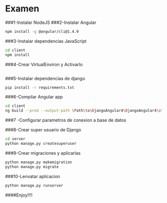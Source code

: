 # Examen


###1-Instalar NodeJS
###2-Instalar Angular
```bash
npm install -g @angular/cli@1.4.9
```

###3-Instalar dependencias JavaScript
```bash
cd client
npm install
```

###4-Crear VirtualEnviron y Activarlo
```bash
```

###5-Instalar dependencias de django
```bash
pip install -r requirements.txt
```

###6-Compilar Angular app
```bash
cd client
ng build --prod --output-path \Path\to\DjangoAngular4\DjangoAngular4\static --output-hashing none -deploy-url=/static/
```
###7 -Configurar parametros de conexion a base de datos

###8-Crear super usuario de Django
```bash
cd server
python manage.py createsuperuser
```

###9-Crear migraciones y aplicarlas
```bash
python manage.py makemigration
python manage.py migrate
```
###10-Lenvatar aplicacion
```bash
python manage.py runserver
```

####Enjoy!!!!
